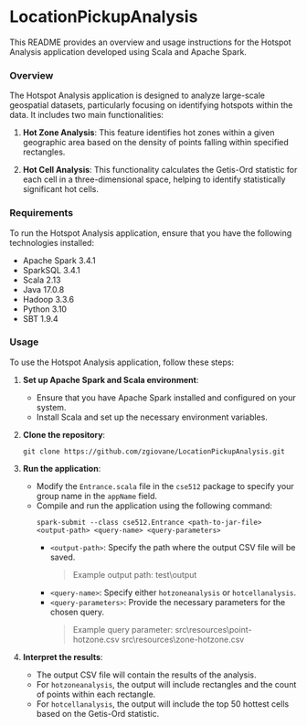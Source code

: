 # LocationPickupAnalysis

This README provides an overview and usage instructions for the Hotspot Analysis application developed using Scala and Apache Spark.

### Overview

The Hotspot Analysis application is designed to analyze large-scale geospatial datasets, particularly focusing on identifying hotspots within the data. It includes two main functionalities:

1. **Hot Zone Analysis**: This feature identifies hot zones within a given geographic area based on the density of points falling within specified rectangles.

2. **Hot Cell Analysis**: This functionality calculates the Getis-Ord statistic for each cell in a three-dimensional space, helping to identify statistically significant hot cells.

### Requirements
To run the Hotspot Analysis application, ensure that you have the following technologies installed:

- Apache Spark 3.4.1
- SparkSQL 3.4.1
- Scala 2.13
- Java 17.0.8
- Hadoop 3.3.6
- Python 3.10
- SBT 1.9.4

### Usage

To use the Hotspot Analysis application, follow these steps:

1. **Set up Apache Spark and Scala environment**:
   - Ensure that you have Apache Spark installed and configured on your system.
   - Install Scala and set up the necessary environment variables.

2. **Clone the repository**:
   ```
   git clone https://github.com/zgiovane/LocationPickupAnalysis.git
   ```

3. **Run the application**:
   - Modify the `Entrance.scala` file in the `cse512` package to specify your group name in the `appName` field.
   - Compile and run the application using the following command:
     ```
     spark-submit --class cse512.Entrance <path-to-jar-file> <output-path> <query-name> <query-parameters>
     ```
     - `<output-path>`: Specify the path where the output CSV file will be saved.
        > Example output path: test\output
     - `<query-name>`: Specify either `hotzoneanalysis` or `hotcellanalysis`.
     - `<query-parameters>`: Provide the necessary parameters for the chosen query.
        > Example query parameter: src\resources\point-hotzone.csv src\resources\zone-hotzone.csv 

4. **Interpret the results**:
   - The output CSV file will contain the results of the analysis.
   - For `hotzoneanalysis`, the output will include rectangles and the count of points within each rectangle.
   - For `hotcellanalysis`, the output will include the top 50 hottest cells based on the Getis-Ord statistic.
